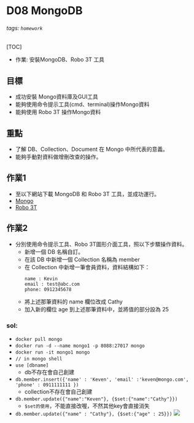 # D08 MongoDB
###### tags: `homework`
[TOC]
- 作業: 安裝MongoDB、Robo 3T 工具
## 目標
- 成功安裝 Mongo資料庫及GUI工具
- 能夠使用命令提示工具(cmd、terminal)操作Mongo資料
- 能夠使用 Robo 3T 操作Mongo資料
## 重點
- 了解 DB、Collection、Document 在 Mongo 中所代表的意義。
- 能夠手動對資料做增刪改查的操作。
## 作業1
- 至以下網站下載 MongoDB 和 Robo 3T 工具，並成功運行。
- [Mongo](https://www.mongodb.com/try/download/community)
- [Robo 3T](https://robomongo.org/)
## 作業2
- 分別使用命令提示工具、Robo 3T圖形介面工具，照以下步驟操作資料。
    - 新增一個 DB 名稱自訂。
    - 在該 DB 中新增一個 Collection 名稱為 member
    - 在 Collection 中新增一筆會員資料，資料結構如下：
        ```
        name : Kevin
        email : test@abc.com
        phone: 0912345678
        ```
    - 將上述那筆資料的 name 欄位改成 Cathy
    - 加入新的欄位 age 到上述那筆資料中，並將值的部分設為 25
### sol:
- `docker pull mongo`
- `docker run -d --name mongo1 -p 8088:27017 mongo`
- `docker run -it mongo1 mongo`
- `// in mongo shell`
- `use [dbname]`
    - db不存在會自己創建
- `db.member.insert({'name' : 'Keven', 'email' :'keven@mongo.com', 'phone' : 0911111111 })`
    - collection不存在會自己創建
- `db.member.update({"name":"Keven"}, {$set:{"name":"Cathy"}})`
    - `$set的使用`，不能直接改喔，不然其他key會直接消失
- `db.member.update({"name" : "Cathy"}, {$set:{"age" : 25}})`
![](https://i.imgur.com/ec1hBms.png)
